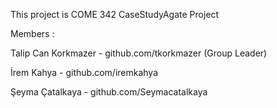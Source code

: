 This project is COME 342 CaseStudyAgate Project

Members :

Talip Can Korkmazer - github.com/tkorkmazer (Group Leader)

İrem Kahya - github.com/iremkahya

Şeyma Çatalkaya - github.com/Seymacatalkaya

